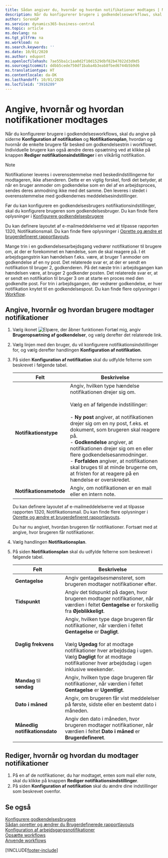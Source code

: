 ```yaml
---
title: Sådan angiver du, hvornår og hvordan notifikationer modtages | Microsoft Docs
description: Når du konfigurerer brugere i godkendelsesworkflows, skal du angive på siderne Konfiguration af notifikation og Notifikationsplan, hvordan og hvornår de enkelte brugere får besked om godkendelsestrin i workflowet. Individuelle brugere kan også ændre deres opsætning ved at klikke på knappen Rediger notifikationsindstillinger i en vilkårlig notifikation.
author: SorenGP
ms.service: dynamics365-business-central
ms.topic: article
ms.devlang: na
ms.tgt_pltfrm: na
ms.workload: na
ms.search.keywords: ''
ms.date: 10/01/2020
ms.author: edupont
ms.openlocfilehash: 7ae55ba1c1aa0d2f10d1529dbf82b47022d3d9d5
ms.sourcegitcommit: ddbb5cede750df1baba4b3eab8fbed6744b5b9d6
ms.translationtype: HT
ms.contentlocale: da-DK
ms.lasthandoff: 10/01/2020
ms.locfileid: "3916289"
---
```

# <a name="specify-when-and-how-to-receive-notifications"></a>Angive, hvornår og hvordan notifikationer modtages
Når du konfigurerer brugere i godkendelsesworkflows, skal du angive på siderne **Konfiguration af notifikation** og **Notifikationsplan**, hvordan og hvornår de enkelte brugere får besked om godkendelsestrin i workflowet. Individuelle brugere kan også ændre deres opsætning ved at klikke på knappen **Rediger notifikationsindstillinger** i en vilkårlig notifikation.  

> [!NOTE]
> Notifikationer leveres i overensstemmelse med beskedindstillingerne for modtageren, ikke afsenderen. Dette er en vigtig forskel, fordi det betyder, at når en bruger anmoder om godkendelse som en del af en arbejdsproces, sendes deres anmodning ikke med det samme. Den leveres i stedet i overensstemmelse med godkendernes meddelelsesindstillinger. 

 Før du kan konfigurere en godkendelsesbrugers notifikationsindstillinger, skal du konfigurere brugeren som godkendelsesbruger. Du kan finde flere oplysninger i [Konfigurere godkendelsesbrugere](across-how-to-set-up-approval-users.md)  

 Du kan definere layoutet af e-mailmeddelelserne ved at tilpasse rapporten 1320, Notifikationsmail. Du kan finde flere oplysninger i [Oprette og ændre et brugerdefineret rapportlayouts](ui-how-create-custom-report-layout.md).  

 Mange trin i en godkendelsesarbejdsgang vedrører notifikationer til brugere om, at der er forekommet en hændelse, som de skal reagere på. I ét arbejdsgangstrin kan hændelsen f.eks. være, at bruger 1 anmoder om godkendelse af en ny post. Det relaterede svar er, at der er sendt en notifikation til bruger 2, godkenderen. På det næste trin i arbejdsgangen kan hændelsen være, at bruger 2 godkender posten. Det relaterede svar er, at er sendt en notifikation til bruger 3 om at starte en proces med den godkendte post. For trin i arbejdsgangen, der vedrører godkendelse, er hver notifikation knytet til en godkendelsespost. Du kan finde flere oplysninger i [Workflow](across-workflow.md).  

## <a name="specify-when-and-how-users-receive-notifications"></a>Angive, hvornår og hvordan brugere modtager notifikationer  

1.  Vælg ikonet ![Elpære, der åbner funktionen Fortæl mig](media/ui-search/search_small.png "Fortæl mig, hvad du vil foretage dig"), angiv **Brugeropsætning af godkendelser**, og vælg derefter det relaterede link.  
2.  Vælg linjen med den bruger, du vil konfigurere notifikationsindstillinger for, og vælg derefter handlingen **Konfiguration af notifikation**.  
3.  På siden **Konfiguration af notifikation** skal du udfylde felterne som beskrevet i følgende tabel.  

    |Felt|Beskrivelse|  
    |---------------------------------|---------------------------------------|  
    |**Notifikationstype**|Angiv, hvilken type hændelse notifikationen drejer sig om.<br /><br /> Vælg en af følgende indstillinger:<br /><br /> -   **Ny post** angiver, at notifikationen drejer sig om en ny post, f.eks. et dokument, som brugeren skal reagere på.<br />-   **Godkendelse** angiver, at notifikationen drejer sig om en eller flere godkendelsesanmodninger.<br />-   **Forfalden** angiver, at notifikationen skal bruges til at minde brugerne om, at fristen for at reagere på en hændelse er overskredet.|  
    |**Notifikationsmetode**|Angiv, om notifikationen er en mail eller en intern note.|

    Du kan definere layoutet af e-mailmeddelelserne ved at tilpasse rapporten 1320, Notifikationsmail. Du kan finde flere oplysninger i [Oprette og ændre et brugerdefineret rapportlayouts](ui-how-create-custom-report-layout.md).

    Du har nu angivet, hvordan brugeren får notifikationer. Fortsæt med at angive, hvor brugeren får notifikationer.  

4.  Vælg handlingen **Notifikationsplan**.  
5.  På siden **Notifikationsplan** skal du udfylde felterne som beskrevet i følgende tabel.  

    |Felt|Beskrivelse|  
    |---------------------------------|---------------------------------------|  
    |**Gentagelse**|Angiv gentagelsesmønsteret, som brugeren modtager notifikationer efter.|  
    |**Tidspunkt**|Angiv det tidspunkt på dagen, hvor brugeren modtager notifikationer, når værdien i feltet **Gentagelse** er forskellig fra **Øjeblikkeligt**.|  
    |**Daglig frekvens**|Angiv, hvilken type dage brugeren får notifikationer, når værdien i feltet **Gentagelse** er **Dagligt**.<br /><br /> Vælg **Ugedag** for at modtage notifikationer hver arbejdsdag i ugen. Vælg **Dagligt** for at modtage notifikationer hver arbejdsdag i ugen inklusive weekender.|  
    |**Mandag** til **søndag**|Angiv, hvilken type dage brugeren får notifikationer, når værdien i feltet **Gentagelse** er **Ugentligt**.|  
    |**Dato i måned**|Angiv, om brugeren får vist meddelelser på første, sidste eller en bestemt dato i måneden.|  
    |**Månedlig notifikationsdato**|Angiv den dato i måneden, hvor brugeren modtager notifikationer, når værdien i feltet **Dato i måned** er **Brugerdefineret**.|  

## <a name="change-when-and-how-you-receive-notifications"></a>Rediger, hvornår og hvordan du modtager notifikationer  
1.  På en af de notifikationer, du har modtaget, enten som mail eller note, skal du klikke på knappen **Rediger notifikationsindstillinger**.  
2.  På siden **Konfiguration af notifikation** skal du ændre dine indstillinger som beskrevet ovenfor.  

## <a name="see-also"></a>Se også  
 [Konfigurere godkendelsesbrugere](across-how-to-set-up-approval-users.md)   
 [Sådan opretter og ændrer du Brugerdefinerede rapportlayouts](ui-how-create-custom-report-layout.md)   
 [Konfiguration af arbejdsgangsnotifikationer](across-setting-up-workflow-notifications.md)   
 [Opsætte workflows](across-set-up-workflows.md)   
 [Anvende workflows](across-use-workflows.md)


[!INCLUDE[footer-include](includes/footer-banner.md)]